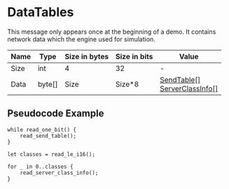 # DataTables

This message only appears once at the beginning of a demo. It contains network data which the engine used for simulation.

| Name | Type | Size in bytes | Size in bits | Value |
| --- | --- | --- | --- | --- |
| Size | int | 4 | 32 | - |
| Data | byte[] | Size | Size*8 | [SendTable[]](/classes/sendtable.md)<br>[ServerClassInfo[]](/classes/serverclassinfo.md) |

## Pseudocode Example

```rust,noplaypen
while read_one_bit() {
    read_send_table();
}

let classes = read_le_i16();

for _ in 0..classes {
    read_server_class_info();
}
```
